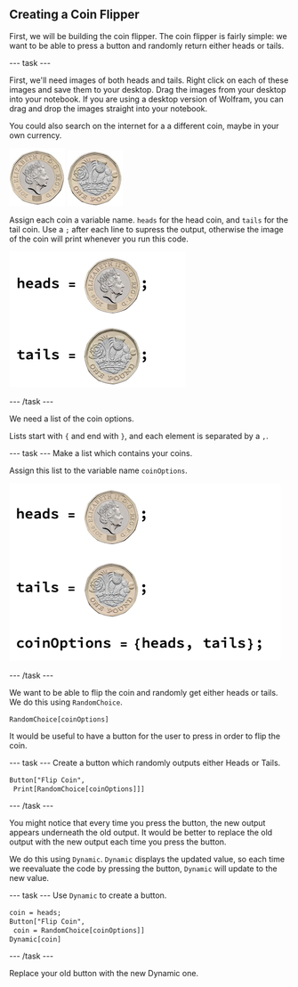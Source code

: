 ## Creating a Coin Flipper

First, we will be building the coin flipper. The coin flipper is fairly simple: we want to be able to press a button and randomly return either heads or tails.

--- task ---

First, we'll need images of both heads and tails. Right click on each of these images and save them to your desktop. Drag the images from your desktop into your notebook. If you are using a desktop version of Wolfram, you can drag and drop the images straight into your notebook.

You could also search on the internet for a a different coin, maybe in your own currency.

![Heads](images/Head.png)
![Tails](images/Tail.png)

Assign each coin a variable name. `heads` for the head coin, and `tails` for the tail coin. Use a `;` after each line to supress the output, otherwise the image of the coin will print whenever you run this code.

![Set Up](images/setup.png)

--- /task ---

We need a list of the coin options.

Lists start with `{` and end with `}`, and each element is separated by a `,`.

--- task ---
Make a list which contains your coins.

Assign this list to the variable name `coinOptions`.

![Making a List](images/assigningvariables.png)

--- /task ---

We want to be able to flip the coin and randomly get either heads or tails. We do this using `RandomChoice`.

```
RandomChoice[coinOptions]
```

It would be useful to have a button for the user to press in order to flip the coin.

--- task ---
Create a button which randomly outputs either Heads or Tails.

```
Button["Flip Coin", 
 Print[RandomChoice[coinOptions]]]
```
--- /task ---

You might notice that every time you press the button, the new output appears underneath the old output. It would be better to replace the old output with the new output each time you press the button.

We do this using `Dynamic`. `Dynamic` displays the updated value, so each time we reevaluate the code by pressing the button, `Dynamic` will update to the new value.

--- task ---
Use `Dynamic` to create a button. 

```
coin = heads;
Button["Flip Coin", 
 coin = RandomChoice[coinOptions]]
Dynamic[coin]
```
--- /task ---

Replace your old button with the new Dynamic one.
